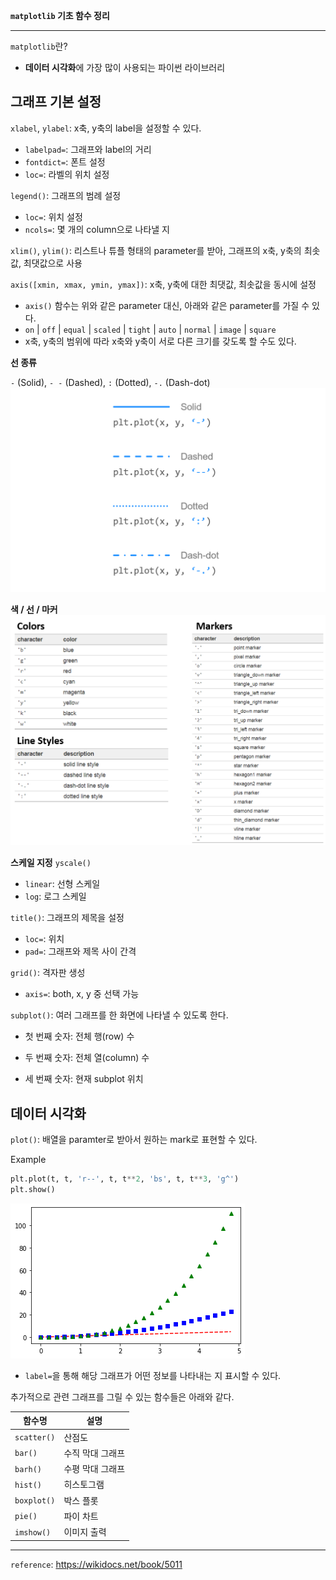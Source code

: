 **`matplotlib` 기초 함수 정리**

___

`matplotlib`란?
- **데이터 시각화**에 가장 많이 사용되는 파이썬 라이브러리

## 그래프 기본 설정

`xlabel`, `ylabel`: x축, y축의 label을 설정할 수 있다.
- `labelpad=`: 그래프와 label의 거리 
- `fontdict=`: 폰트 설정
- `loc=`: 라벨의 위치 설정

`legend()`: 그래프의 범례 설정
- `loc=`: 위치 설정
- `ncols=`: 몇 개의 column으로 나타낼 지

`xlim()`, `ylim()`: 리스트나 튜플 형태의 parameter를 받아, 그래프의 x축, y축의 최솟값, 최댓값으로 사용

`axis([xmin, xmax, ymin, ymax])`: x축, y축에 대한 최댓값, 최솟값을 동시에 설정
- `axis()` 함수는 위와 같은 parameter 대신, 아래와 같은 parameter를 가질 수 있다.
- `on` | `off` | `equal` | `scaled` | `tight` | `auto` | `normal` | `image` | `square`
- x축, y축의 범위에 따라 x축와 y축이 서로 다른 크기를 갖도록 할 수도 있다.

**선 종류**

` - ` (Solid), ` - - ` (Dashed), ` : ` (Dotted), ` -. ` (Dash-dot)
![alt text](image-1.png)

**색 / 선 / 마커**
![alt text](image-2.png)

**스케일 지정**
`yscale()`
- `linear`: 선형 스케일
- `log`: 로그 스케일

`title()`: 그래프의 제목을 설정
- `loc=`: 위치
- `pad=`: 그래프와 제목 사이 간격

`grid()`: 격자판 생성
- `axis=`: both, x, y 중 선택 가능

`subplot()`: 여러 그래프를 한 화면에 나타낼 수 있도록 한다.

- 첫 번째 숫자: 전체 행(row) 수

- 두 번째 숫자: 전체 열(column) 수

- 세 번째 숫자: 현재 subplot 위치 


## 데이터 시각화

`plot()`: 배열을 paramter로 받아서 원하는 mark로 표현할 수 있다.

Example
```python
plt.plot(t, t, 'r--', t, t**2, 'bs', t, t**3, 'g^')
plt.show()
```
![alt text](image.png)
- `label=`을 통해 해당 그래프가 어떤 정보를 나타내는 지 표시할 수 있다.
  
추가적으로 관련 그래프를 그릴 수 있는 함수들은 아래와 같다.

| 함수명         | 설명        |
| ----------- | --------- |
| `scatter()` | 산점도       |
| `bar()`     | 수직 막대 그래프 |
| `barh()`    | 수평 막대 그래프 |
| `hist()`    | 히스토그램     |
| `boxplot()` | 박스 플롯     |
| `pie()`     | 파이 차트     |
| `imshow()`  | 이미지 출력    |

___

`reference`: https://wikidocs.net/book/5011
